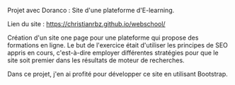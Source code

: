 Projet avec Doranco : Site d'une plateforme d'E-learning.

Lien du site : https://christianrbz.github.io/webschool/

Création d'un site one page pour une plateforme qui propose des formations en ligne. Le but de l'exercice était d'utiliser les principes de SEO appris en cours, c'est-à-dire employer différentes stratégies pour que le site soit premier dans les résultats de moteur de recherches.

Dans ce projet, j'en ai profité pour développer ce site en utilisant Bootstrap.
